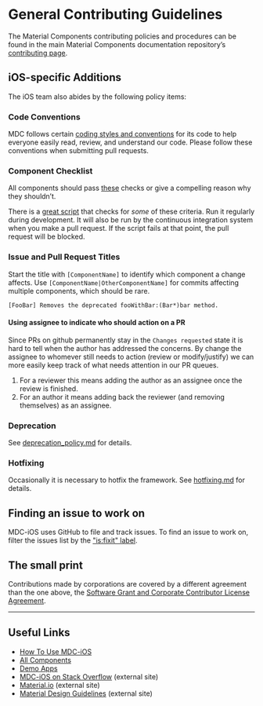 <!--docs:
title: "Contributing"
layout: landing
section: docs
path: /docs/contributing/
-->

# General Contributing Guidelines

The Material Components contributing policies and procedures can be found in the main Material Components documentation repository’s [contributing page](https://github.com/material-components/material-components/blob/develop/CONTRIBUTING.md).

## iOS-specific Additions

The iOS team also abides by the following policy items:

### Code Conventions

MDC follows certain [coding styles and conventions](team_handbook/conventions/) for its code to help
everyone easily read, review, and understand our code. Please follow these conventions when
submitting pull requests.

### Component Checklist

All components should pass [these](team_handbook/component_checklist/) checks or give a compelling reason why they shouldn’t.

There is a [great script](../scripts/check_components) that checks for _some_ of these criteria. Run it regularly during development. It will also be run by the continuous integration system when you make a pull request. If the script fails at that point, the pull request will be blocked.

### Issue and Pull Request Titles

Start the title with `[ComponentName]` to identify which component a change affects. Use
`[ComponentName|OtherComponentName]` for commits affecting multiple components, which should be rare.

```
[FooBar] Removes the deprecated fooWithBar:(Bar*)bar method.
```

#### Using assignee to indicate who should action on a PR

Since PRs on github permanently stay in the `Changes requested` state it is hard to tell when the author has addressed the concerns. By change the assignee to whomever still needs to action (review or modify/justify) we can more easily keep track of what needs attention in our PR queues.

1. For a reviewer this means adding the author as an assignee once the review is finished.
1. For an author it means adding back the reviewer (and removing themselves) as an assignee.


### Deprecation

See [deprecation_policy.md](team_handbook/api_design/deprecation_policy.md) for details.

### Hotfixing

Occasionally it is necessary to hotfix the framework. See [hotfixing.md](team_handbook/releasing/hotfixing.md) for details.

## Finding an issue to work on

MDC-iOS uses GitHub to file and track issues.
To find an issue to work on, filter the issues list by the ["is:fixit" label](https://github.com/material-components/material-components-ios/labels/is%3Afixit).

## The small print

Contributions made by corporations are covered by a different agreement than the one above, the [Software Grant and Corporate Contributor License Agreement](https://cla.developers.google.com/about/google-corporate).

- - -

## Useful Links

- [How To Use MDC-iOS](../docs/)
- [All Components](../components/)
- [Demo Apps](../demos/)
- [MDC-iOS on Stack Overflow](https://www.stackoverflow.com/questions/tagged/material-components+ios) (external site)
- [Material.io](https://material.io) (external site)
- [Material Design Guidelines](https://material.io/guidelines) (external site)

